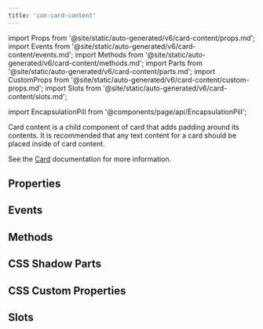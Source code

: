 ```yaml
---
title: 'ion-card-content'
---
```


import Props from '@site/static/auto-generated/v6/card-content/props.md';
import Events from '@site/static/auto-generated/v6/card-content/events.md';
import Methods from '@site/static/auto-generated/v6/card-content/methods.md';
import Parts from '@site/static/auto-generated/v6/card-content/parts.md';
import CustomProps from '@site/static/auto-generated/v6/card-content/custom-props.md';
import Slots from '@site/static/auto-generated/v6/card-content/slots.md';

import EncapsulationPill from '@components/page/api/EncapsulationPill';

Card content is a child component of card that adds padding around its contents. It is recommended that any text content for a card should be placed inside of card content.

See the [Card](./card) documentation for more information.

## Properties

<Props />

## Events

<Events />

## Methods

<Methods />

## CSS Shadow Parts

<Parts />

## CSS Custom Properties

<CustomProps />

## Slots

<Slots />

